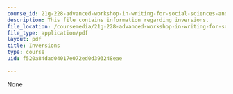 ```yaml
---
course_id: 21g-228-advanced-workshop-in-writing-for-social-sciences-and-architecture-els-spring-2007
description: This file contains information regarding inversions.
file_location: /coursemedia/21g-228-advanced-workshop-in-writing-for-social-sciences-and-architecture-els-spring-2007/f520a84dad04017e072ed0d393248eae_MIT21G.228S07_inversions.pdf
file_type: application/pdf
layout: pdf
title: Inversions
type: course
uid: f520a84dad04017e072ed0d393248eae

---
```

None